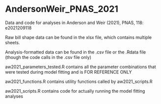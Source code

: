 # AndersonWeir_PNAS_2021

Data and code for analyses in Anderson and Weir (2021), PNAS, 118: e2021209118

Raw bill shape data can be found in the xlsx file, which contains multiple sheets. 

Analysis-formatted data can be found in the .csv file or the .Rdata file (though the code calls in the .csv file only)

aw2021_parameters_tested.R contains all the parameter combinations that were tested during model fitting and is FOR REFERENCE ONLY

aw2021_functions.R contains utility functions called by aw2021_scripts.R

aw2021_scripts.R contains code for actually running the model fitting analyses
